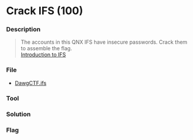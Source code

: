 # Crack IFS (100)

### Description
> The accounts in this QNX IFS have insecure passwords. Crack them to assemble the flag.\
> [Introduction to IFS](https://www.qnx.com/developers/docs/7.0.0/#com.qnx.doc.neutrino.building/topic/intro/intro_ifs.html)

### File
* [DawgCTF.ifs](./File/DawgCTF.ifs)

### Tool

### Solution


### Flag
```

```